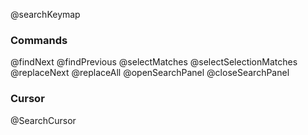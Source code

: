 @searchKeymap

### Commands

@findNext
@findPrevious
@selectMatches
@selectSelectionMatches
@replaceNext
@replaceAll
@openSearchPanel
@closeSearchPanel

### Cursor

@SearchCursor
